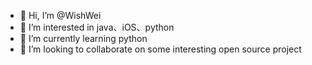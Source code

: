 - 👋 Hi, I’m @WishWei
- 👀 I’m interested in java、iOS、python
- 🌱 I’m currently learning python
- 💞️ I’m looking to collaborate on some interesting open source project
